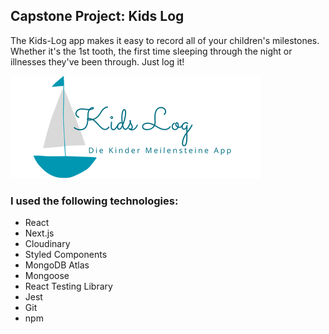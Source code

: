 ## Capstone Project: Kids Log

The Kids-Log app makes it easy to record all of your children's milestones. Whether it's the 1st tooth, the first time sleeping through the night or illnesses they've been through. Just log it!

[![logo](./resources/logokidslog.png)](https://capstone-project-kids-log.vercel.app)

### I used the following technologies: 
- React
- Next.js
- Cloudinary
- Styled Components
- MongoDB Atlas
- Mongoose
- React Testing Library
- Jest
- Git
- npm
